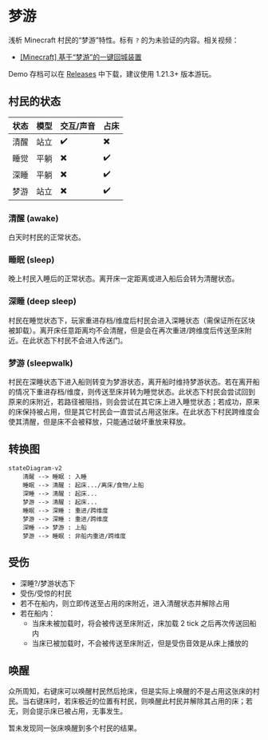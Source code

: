 # 梦游

浅析 Minecraft 村民的“梦游”特性。标有 `?` 的为未验证的内容。相关视频：

- [[Minecraft] 基于“梦游”的一键回城装置](https://www.bilibili.com/video/BV1gmr8YmES8/)

Demo 存档可以在 [Releases](https://github.com/PRO-2684/sleepwalk/releases) 中下载，建议使用 1.21.3+ 版本游玩。

## 村民的状态

| 状态  | 模型  | 交互/声音 | 占床  |
| --- | --- | ----- | --- |
| 清醒  | 站立  | ✔️    | ✖️  |
| 睡觉  | 平躺  | ✖️    | ✔️  |
| 深睡  | 平躺  | ✖️    | ✔️  |
| 梦游  | 站立  | ✖️    | ✔️  |

### 清醒 (awake)

白天时村民的正常状态。

### 睡眠 (sleep)

晚上村民入睡后的正常状态。离开床一定距离或进入船后会转为清醒状态。

### 深睡 (deep sleep)

村民在睡觉状态下，玩家重进存档/维度后村民会进入深睡状态（需保证所在区块被卸载）。离开床任意距离均不会清醒，但是会在再次重进/跨维度后传送至床附近。在此状态下村民不会进入传送门。

### 梦游 (sleepwalk)

村民在深睡状态下进入船则转变为梦游状态，离开船时维持梦游状态。若在离开船的情况下重进存档/维度，则传送至床并转为睡觉状态。此状态下村民会尝试回到原来的床附近，若路径被阻挡，则会尝试在其它床上进入睡觉状态；若成功，原来的床保持被占用，但是其它村民会一直尝试占用这张床。在此状态下村民跨维度会使其清醒，但是床不会被释放，只能通过破坏重放来释放。

## 转换图

```mermaid
stateDiagram-v2
    清醒 --> 睡眠 : 入睡
    睡眠 --> 清醒 : 起床.../离床/食物/上船
    深睡 --> 清醒 : 起床...
    梦游 --> 清醒 : 起床...
    睡眠 --> 深睡 : 重进/跨维度
    梦游 --> 深睡 : 重进/跨维度
    深睡 --> 梦游 : 上船
    梦游 --> 睡眠 : 非船内重进/跨维度
```

## 受伤

- 深睡?/梦游状态下
- 受伤/受惊的村民
- 若不在船内，则立即传送至占用的床附近，进入清醒状态并解除占用
- 若在船内：
    - 当床未被加载时，将会被传送至床附近，床加载 2 tick 之后再次传送回船内
    - 当床已被加载时，不会被传送至床附近，但是受伤音效是从床上播放的

## 唤醒

众所周知，右键床可以唤醒村民然后抢床，但是实际上唤醒的不是占用这张床的村民。当右键床时，若床极近的位置有村民，则唤醒此村民并解除其占用的床；若无，则会提示床已被占用，无事发生。

暂未发现同一张床唤醒到多个村民的结果。
